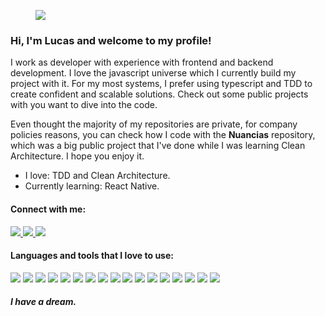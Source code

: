 <figure>
  <img src="https://tenor.com/view/hello-there-general-kenobi-gif-18841535.gif" />
</figure>

### Hi, I'm Lucas and welcome to my profile!

I work as developer with experience with frontend and backend development. I love the javascript universe which I currently build my project with it. For my most systems, I prefer using typescript and TDD to create confident and scalable solutions. Check out some public projects with you want to dive into the code. 

Even thought the majority of my repositories are private, for company policies reasons, you can check how I code with the **Nuancias** repository, which was a big public project that I've done while I was learning Clean Architecture. I hope you enjoy it.

* I love: TDD and Clean Architecture.
* Currently learning: React Native.

#### Connect with me:
<div>
<a href="mailto:lucas.fernandes.app@gmail.com">
  <img src="https://img.shields.io/badge/Gmail-D14836?style=for-the-badge&logo=gmail&logoColor=white" />
</a>
<a href="https://www.linkedin.com/in/engplucasfernandes/" >
  <img src="https://img.shields.io/badge/LinkedIn-0077B5?style=for-the-badge&logo=linkedin&logoColor=white" />
</a>
<a href="https://www.instagram.com/lucassegundof/" >
  <img src="https://img.shields.io/badge/Instagram-E4405F?style=for-the-badge&logo=instagram&logoColor=white" />
</a>
</div>

#### Languages and tools that I love to use:
<div>
     <img src="https://img.shields.io/badge/next.js-000000?style=for-the-badge&logo=nextdotjs&logoColor=white" />
     <img src="https://img.shields.io/badge/strapi-2e7eea?style=for-the-badge&logo=strapi&logoColor=white" />
     <img src="https://img.shields.io/badge/Docker-2CA5E0?style=for-the-badge&logo=docker&logoColor=white" />
     <img src="https://img.shields.io/badge/PostgreSQL-316192?style=for-the-badge&logo=postgresql&logoColor=white" />
     <img src="https://img.shields.io/badge/Apollo%20GraphQL-311C87?&style=for-the-badge&logo=Apollo%20GraphQL&logoColor=white" />
     <img src="https://img.shields.io/badge/Tailwind_CSS-38B2AC?style=for-the-badge&logo=tailwind-css&logoColor=white" />
     <img src="https://img.shields.io/badge/storybook-FF4785?style=for-the-badge&logo=storybook&logoColor=white" />
     <img src="https://img.shields.io/badge/Jest-C21325?style=for-the-badge&logo=jest&logoColor=white" />
     <img src="https://img.shields.io/badge/Cypress-17202C?style=for-the-badge&logo=cypress&logoColor=white" />
     <img src="https://img.shields.io/badge/TypeScript-007ACC?style=for-the-badge&logo=typescript&logoColor=white" />
     <img src="https://img.shields.io/badge/eslint-3A33D1?style=for-the-badge&logo=eslint&logoColor=white" />
     <img src="https://img.shields.io/badge/prettier-1A2C34?style=for-the-badge&logo=prettier&logoColor=F7BA3E" />
     <img src="https://img.shields.io/badge/VSCode-0078D4?style=for-the-badge&logo=visual%20studio%20code&logoColor=white" />
     <img src="https://img.shields.io/badge/Vercel-000000?style=for-the-badge&logo=vercel&logoColor=white" />
     <img src="https://img.shields.io/badge/Heroku-430098?style=for-the-badge&logo=heroku&logoColor=white" />
     <img src="https://img.shields.io/badge/Google%20Analytics-E37400?style=for-the-badge&logo=google%20analytics&logoColor=white" />
     <img src="https://img.shields.io/badge/Lighthouse-F44B21?style=for-the-badge&logo=Lighthouse&logoColor=white" />
</div>

##### I have a dream. 
